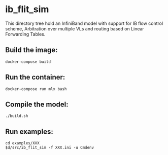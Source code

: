 # ib_flit_sim
This directory tree hold an InfiniBand model with support for
IB flow control scheme, Arbitration over multiple VLs and routing
based on Linear Forwarding Tables.

## Build the image:
```
docker-compose build
```

## Run the container:
```
docker-compose run mlx bash
```

## Compile the model:
```
./build.sh
```

## Run examples:
```
cd examples/XXX
$d/src/ib_flit_sim -f XXX.ini -u Cmdenv
```
